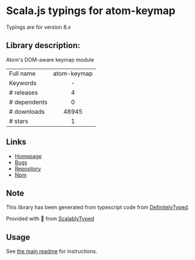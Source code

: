 
# Scala.js typings for atom-keymap

Typings are for version 8.x

## Library description:
Atom's DOM-aware keymap module

|                    |                 |
| ------------------ | :-------------: |
| Full name          | atom-keymap |
| Keywords           | - |
| # releases         | 4 |
| # dependents       | 0 |
| # downloads        | 48945 |
| # stars            | 1 |

## Links
- [Homepage](https://github.com/atom/atom-keymap#readme)
- [Bugs](https://github.com/atom/atom-keymap/issues)
- [Repository](https://github.com/atom/atom-keymap)
- [Npm](https://www.npmjs.com/package/atom-keymap)
    


## Note
This library has been generated from typescript code from [DefinitelyTyped](https://definitelytyped.org).

Provided with :purple_heart: from [ScalablyTyped](https://github.com/oyvindberg/ScalablyTyped)

## Usage
See [the main readme](../../readme.md) for instructions.


